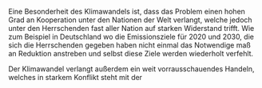 Eine Besonderheit des Klimawandels ist, dass das Problem einen hohen Grad an Kooperation unter den Nationen der Welt verlangt, welche jedoch unter den Herrschenden fast aller Nation auf starken Widerstand trifft. Wie zum Beispiel in Deutschland wo die Emissionsziele für 2020 und 2030, die sich die Herrschenden gegeben haben nicht einmal das Notwendige maß an Reduktion anstreben und selbst diese Ziele werden wiederholt verfehlt.

Der Klimawandel verlangt außerdem ein weit vorrausschauendes Handeln, welches in starkem Konflikt steht mit der 